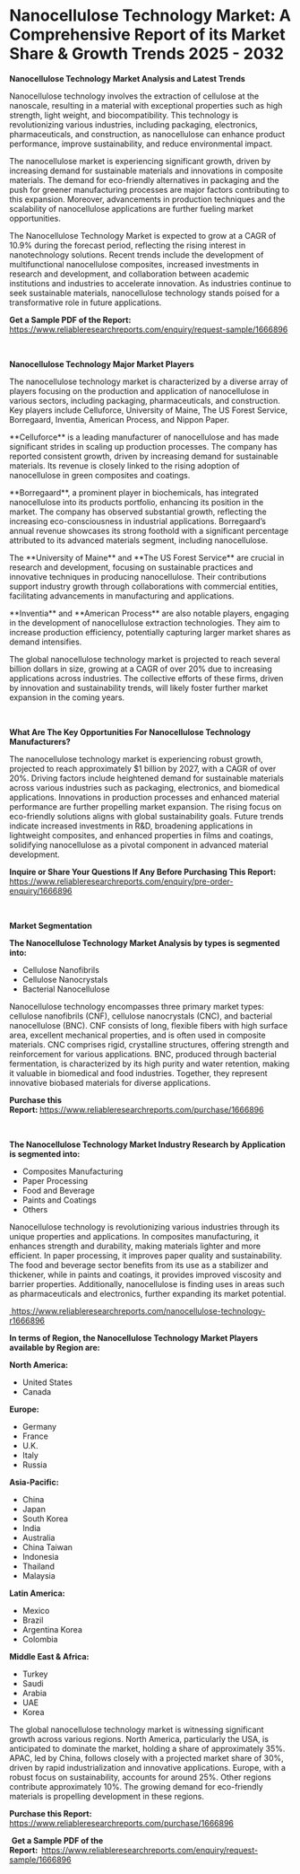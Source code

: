 <p><h1>Nanocellulose Technology Market: A Comprehensive Report of its Market Share & Growth Trends 2025 - 2032</h1></p><p><strong>Nanocellulose Technology Market Analysis and Latest Trends</strong></p>
<p><p>Nanocellulose technology involves the extraction of cellulose at the nanoscale, resulting in a material with exceptional properties such as high strength, light weight, and biocompatibility. This technology is revolutionizing various industries, including packaging, electronics, pharmaceuticals, and construction, as nanocellulose can enhance product performance, improve sustainability, and reduce environmental impact.</p><p>The nanocellulose market is experiencing significant growth, driven by increasing demand for sustainable materials and innovations in composite materials. The demand for eco-friendly alternatives in packaging and the push for greener manufacturing processes are major factors contributing to this expansion. Moreover, advancements in production techniques and the scalability of nanocellulose applications are further fueling market opportunities.</p><p>The Nanocellulose Technology Market is expected to grow at a CAGR of 10.9% during the forecast period, reflecting the rising interest in nanotechnology solutions. Recent trends include the development of multifunctional nanocellulose composites, increased investments in research and development, and collaboration between academic institutions and industries to accelerate innovation. As industries continue to seek sustainable materials, nanocellulose technology stands poised for a transformative role in future applications.</p></p>
<p><strong>Get a Sample PDF of the Report:&nbsp;</strong> <a href="https://www.reliableresearchreports.com/enquiry/request-sample/1666896?utm_campaign=3104&utm_medium=2&utm_source=Github&utm_content=ia&utm_term=18042025&utm_id=nanocellulose-technology">https://www.reliableresearchreports.com/enquiry/request-sample/1666896</a></p>
<p>&nbsp;</p>
<p><strong>Nanocellulose Technology Major Market Players</strong></p>
<p><p>The nanocellulose technology market is characterized by a diverse array of players focusing on the production and application of nanocellulose in various sectors, including packaging, pharmaceuticals, and construction. Key players include Celluforce, University of Maine, The US Forest Service, Borregaard, Inventia, American Process, and Nippon Paper.</p><p>**Celluforce** is a leading manufacturer of nanocellulose and has made significant strides in scaling up production processes. The company has reported consistent growth, driven by increasing demand for sustainable materials. Its revenue is closely linked to the rising adoption of nanocellulose in green composites and coatings.</p><p>**Borregaard**, a prominent player in biochemicals, has integrated nanocellulose into its products portfolio, enhancing its position in the market. The company has observed substantial growth, reflecting the increasing eco-consciousness in industrial applications. Borregaard’s annual revenue showcases its strong foothold with a significant percentage attributed to its advanced materials segment, including nanocellulose.</p><p>The **University of Maine** and **The US Forest Service** are crucial in research and development, focusing on sustainable practices and innovative techniques in producing nanocellulose. Their contributions support industry growth through collaborations with commercial entities, facilitating advancements in manufacturing and applications.</p><p>**Inventia** and **American Process** are also notable players, engaging in the development of nanocellulose extraction technologies. They aim to increase production efficiency, potentially capturing larger market shares as demand intensifies.</p><p>The global nanocellulose technology market is projected to reach several billion dollars in size, growing at a CAGR of over 20% due to increasing applications across industries. The collective efforts of these firms, driven by innovation and sustainability trends, will likely foster further market expansion in the coming years.</p></p>
<p>&nbsp;</p>
<p><strong>What Are The Key Opportunities For Nanocellulose Technology Manufacturers?</strong></p>
<p><p>The nanocellulose technology market is experiencing robust growth, projected to reach approximately $1 billion by 2027, with a CAGR of over 20%. Driving factors include heightened demand for sustainable materials across various industries such as packaging, electronics, and biomedical applications. Innovations in production processes and enhanced material performance are further propelling market expansion. The rising focus on eco-friendly solutions aligns with global sustainability goals. Future trends indicate increased investments in R&D, broadening applications in lightweight composites, and enhanced properties in films and coatings, solidifying nanocellulose as a pivotal component in advanced material development.</p></p>
<p><strong>Inquire or Share Your Questions If Any Before Purchasing This Report:</strong> <a href="https://www.reliableresearchreports.com/enquiry/pre-order-enquiry/1666896?utm_campaign=3104&utm_medium=2&utm_source=Github&utm_content=ia&utm_term=18042025&utm_id=nanocellulose-technology">https://www.reliableresearchreports.com/enquiry/pre-order-enquiry/1666896</a></p>
<p>&nbsp;</p>
<p><strong>Market Segmentation</strong></p>
<p><strong>The Nanocellulose Technology Market Analysis by types is segmented into:</strong></p>
<p><ul><li>Cellulose Nanofibrils</li><li>Cellulose Nanocrystals</li><li>Bacterial Nanocellulose</li></ul></p>
<p><p>Nanocellulose technology encompasses three primary market types: cellulose nanofibrils (CNF), cellulose nanocrystals (CNC), and bacterial nanocellulose (BNC). CNF consists of long, flexible fibers with high surface area, excellent mechanical properties, and is often used in composite materials. CNC comprises rigid, crystalline structures, offering strength and reinforcement for various applications. BNC, produced through bacterial fermentation, is characterized by its high purity and water retention, making it valuable in biomedical and food industries. Together, they represent innovative biobased materials for diverse applications.</p></p>
<p><strong>Purchase this Report:&nbsp;</strong><a href="https://www.reliableresearchreports.com/purchase/1666896?utm_campaign=3104&utm_medium=2&utm_source=Github&utm_content=ia&utm_term=18042025&utm_id=nanocellulose-technology">https://www.reliableresearchreports.com/purchase/1666896</a></p>
<p>&nbsp;</p>
<p><strong>The Nanocellulose Technology Market Industry Research by Application is segmented into:</strong></p>
<p><ul><li>Composites Manufacturing</li><li>Paper Processing</li><li>Food and Beverage</li><li>Paints and Coatings</li><li>Others</li></ul></p>
<p><p>Nanocellulose technology is revolutionizing various industries through its unique properties and applications. In composites manufacturing, it enhances strength and durability, making materials lighter and more efficient. In paper processing, it improves paper quality and sustainability. The food and beverage sector benefits from its use as a stabilizer and thickener, while in paints and coatings, it provides improved viscosity and barrier properties. Additionally, nanocellulose is finding uses in areas such as pharmaceuticals and electronics, further expanding its market potential.</p></p>
<p><a href="https://www.reliableresearchreports.com/nanocellulose-technology-r1666896?utm_campaign=3104&utm_medium=2&utm_source=Github&utm_content=ia&utm_term=18042025&utm_id=nanocellulose-technology">&nbsp;https://www.reliableresearchreports.com/nanocellulose-technology-r1666896</a></p>
<p><strong>In terms of Region, the Nanocellulose Technology Market Players available by Region are:</strong></p>
<p>
    <p> <strong> North America: </strong>
        <ul>
            <li>United States</li>
            <li>Canada</li>
        </ul>
        </p> 
    <p> <strong> Europe: </strong>
        <ul>
            <li>Germany</li>
            <li>France</li>
            <li>U.K.</li>
            <li>Italy</li>
            <li>Russia</li>
        </ul>
        </p> 
    <p> <strong> Asia-Pacific: </strong>
        <ul>
            <li>China</li>
            <li>Japan</li>
            <li>South Korea</li>
            <li>India</li>
            <li>Australia</li>
            <li>China Taiwan</li>
            <li>Indonesia</li>
            <li>Thailand</li>
            <li>Malaysia</li>
        </ul>
        </p> 
    <p> <strong> Latin America: </strong>
        <ul>
            <li>Mexico</li>
            <li>Brazil</li>
            <li>Argentina Korea</li>
            <li>Colombia</li>
        </ul>
        </p> 
    <p> <strong> Middle East & Africa: </strong>
        <ul>
            <li>Turkey</li>
            <li>Saudi</li>
            <li>Arabia</li>
            <li>UAE</li>
            <li>Korea</li>
        </ul>
    </p>
    </p>
<p><p>The global nanocellulose technology market is witnessing significant growth across various regions. North America, particularly the USA, is anticipated to dominate the market, holding a share of approximately 35%. APAC, led by China, follows closely with a projected market share of 30%, driven by rapid industrialization and innovative applications. Europe, with a robust focus on sustainability, accounts for around 25%. Other regions contribute approximately 10%. The growing demand for eco-friendly materials is propelling development in these regions.</p></p>
<p><strong>Purchase this Report: </strong><a href="https://www.reliableresearchreports.com/purchase/1666896?utm_campaign=3104&utm_medium=2&utm_source=Github&utm_content=ia&utm_term=18042025&utm_id=nanocellulose-technology">https://www.reliableresearchreports.com/purchase/1666896</a></p>
<p>&nbsp;<strong>Get a Sample PDF of the Report:&nbsp;&nbsp;</strong><a href="https://www.reliableresearchreports.com/enquiry/request-sample/1666896?utm_campaign=3104&utm_medium=2&utm_source=Github&utm_content=ia&utm_term=18042025&utm_id=nanocellulose-technology">https://www.reliableresearchreports.com/enquiry/request-sample/1666896</a></p>
<p><strong></strong></p>
<p><p></p><p></p><p></p></p>